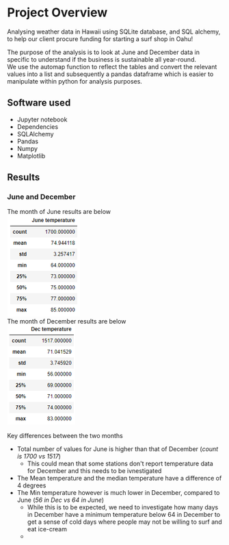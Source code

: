 # Project Overview
Analysing weather data in Hawaii using SQLite database, and SQL alchemy, to help our client procure funding for starting a surf shop in Oahu!  

The purpose of the analysis is to look at June and December data in specific to understand if the business is sustainable all year-round.  
We use the automap function to reflect the tables and convert the relevant values into a list and subsequently a pandas dataframe which is easier to manipulate within python for analysis purposes.  

## Software used
- Jupyter notebook
- Dependencies
 - SQLAlchemy
 - Pandas
 - Numpy
 - Matplotlib

## Results
### June and December
The month of June results are below  
![june](June.png)  
The month of December results are below  
![december](Dec.png)  

Key differences between the two months
- Total number of values for June is higher than that of December (_count is 1700 vs 1517_)
  - This could mean that some stations don't report temperature data for December and this needs to be ivnestigated
- The Mean temperature and the median temperature have a difference of 4 degrees
- The Min temperature however is much lower in December, compared to June (_56 in Dec vs 64 in June_)
  - While this is to be expected, we need to investigate how many days in December have a minimum temperature below 64 in December to get a sense of cold days where people may not be willing to surf and eat ice-cream
  - 
